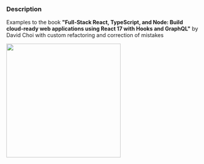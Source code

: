 ### Description

Examples to the book **"Full-Stack React, TypeScript, and Node: Build cloud-ready web applications using React 17 with Hooks and GraphQL"** by David Choi with custom refactoring and correction of mistakes 

<img src="https://github.com/ekuzmichev/full-stack-react-typescript-and-node/assets/1882550/1dfce677-aef1-4fca-8bb4-35dbac70035b" width="300" />
